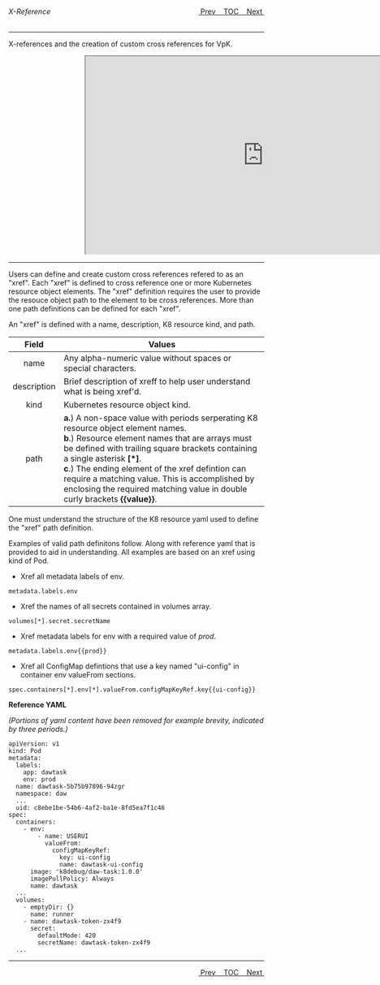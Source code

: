 <topicKey xreference/>
<topicBack id="topicNext" link="ownerref"/>
<topicNext id="topicBack" link="cluster"/>

<a style="float: right;" href="javascript:docNextTopic()">&nbsp;&nbsp;Next&nbsp;<i class="fas fa-lg fa-arrow-right"></i></a>
<a style="float: right;" href="javascript:docNextTopic('toc')">&nbsp;&nbsp;TOC&nbsp;&nbsp;</a>
<a style="float: right;" href="javascript:docPrevTopic()"><i class="fas fa-lg fa-arrow-left"></i>&nbsp;Prev&nbsp;&nbsp;</a>

###### X-Reference 
---

X-references and the creation of custom cross references for VpK.

<div style="margin-left: 150px;">
    <iframe width="700" height="390" src="https://www.youtube.com/embed/pykzLsiAcP4">
    </iframe>
</div>

---

Users can define and create custom cross references refered to as an "xref".  Each "xref" is defined to cross reference one or more Kubernetes resource object elements.  The "xref" definition requires the user to provide the resouce object path to the element to be cross references. More than one path definitions can be defined for each "xref". 

An "xref" is defined with a name, description, K8 resource kind, and path. 

| Field | Values |
|:---:|---|
| name | Any alpha-numeric value without spaces or special characters. |
| description | Brief description of xreff to help user understand what is being xref'd. |
| kind | Kubernetes resource object kind. |
| path | __a.__) A non-space value with periods serperating K8 resource object element names.  <br>__b__.) Resource element names that are arrays must be defined with trailing square brackets containing a single asterisk __[*]__. <br>__c__.) The ending element of the xref defintion can require a matching value. This is accomplished by enclosing the required matching value in double curly brackets __{{value}}__.| 
 
One must understand the structure of the K8 resource yaml used to define the "xref" path definition.   


Examples of valid path definitons follow. Along with reference yaml that is provided to aid in understanding.  All examples are based on an xref using kind of Pod.

* Xref all metadata labels of env.

```
metadata.labels.env
```

* Xref the names of all secrets contained in volumes array.

```
volumes[*].secret.secretName
```
                                
* Xref metadata labels for env with a required value of _prod_.

```
metadata.labels.env{{prod}}
```

* Xref all ConfigMap defintions that use a key named "ui-config" in container env valueFrom sections.

```
spec.containers[*].env[*].valueFrom.configMapKeyRef.key{{ui-config}}
```

__Reference YAML__

_(Portions of yaml content have been removed for example brevity, indicated by three periods.)_

```
apiVersion: v1
kind: Pod
metadata:
  labels:
    app: dawtask
    env: prod
  name: dawtask-5b75b97896-94zgr
  namespace: daw
  ... 
  uid: c8ebe1be-54b6-4af2-ba1e-8fd5ea7f1c46
spec:
  containers:
    - env:
        - name: USERUI
          valueFrom:
            configMapKeyRef:
              key: ui-config
              name: dawtask-ui-config
      image: 'k8debug/daw-task:1.0.0'
      imagePullPolicy: Always
      name: dawtask
  ...
  volumes:
    - emptyDir: {}
      name: runner
    - name: dawtask-token-zx4f9
      secret:
        defaultMode: 420
        secretName: dawtask-token-zx4f9 
  ...        
```

---

<a style="float: right;" href="javascript:docNextTopic()">&nbsp;&nbsp;Next&nbsp;<i class="fas fa-lg fa-arrow-right"></i></a>
<a style="float: right;" href="javascript:docNextTopic('toc')">&nbsp;&nbsp;TOC&nbsp;&nbsp;</a>
<a style="float: right;" href="javascript:docPrevTopic()"><i class="fas fa-lg fa-arrow-left"></i>&nbsp;Prev&nbsp;&nbsp;</a>
